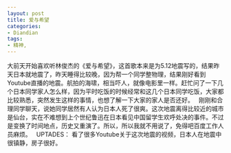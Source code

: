 ```yaml
---
layout: post
title: 爱与希望
categories:
- Diandian
tags:
- 精神, 
---
```

大前天开始喜欢听林俊杰的《爱与希望》，这首歌本来是为5.12地震写的，结果昨天日本就地震了，昨天睡得比较晚，因为帮一个同学整物理，结果刚好看到Youtube直播的地震。航拍的海啸，相当吓人，就像电影里一样。赶忙问了一下几个日本同学家人怎么样，因为平时吃饭的时候经常和这几个日本同学吃饭，大家都比较熟悉，突然发生这样的事情，也想了解一下大家的家人是否还好。   刚刚和合理同学聊天，说她同学居然有人认为日本人死了很爽。这次地震离得比较近的城市是仙台，实在不难想到上个世纪鲁迅在日本看见中国留学生欢呼处决的事件。不过是变换了时间地点，历史又重演了。所以，所以我就不用说了，免得吧百度工作人员麻烦。   UPTADES： 看了很多Youtube关于这次地震的视频，日本人在地震中很镇静，房子很好。